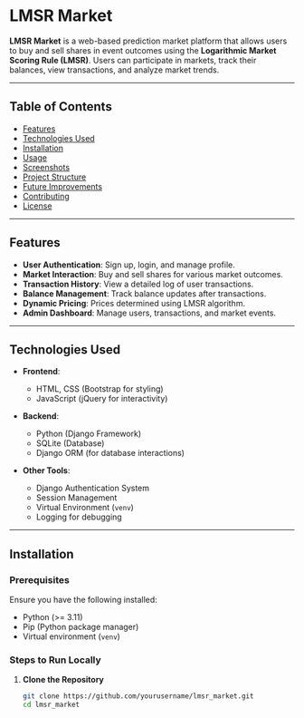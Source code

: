# LMSR Market

**LMSR Market** is a web-based prediction market platform that allows users to buy and sell shares in event outcomes using the **Logarithmic Market Scoring Rule (LMSR)**. Users can participate in markets, track their balances, view transactions, and analyze market trends.

---

## Table of Contents

- [Features](#features)
- [Technologies Used](#technologies-used)
- [Installation](#installation)
- [Usage](#usage)
- [Screenshots](#screenshots)
- [Project Structure](#project-structure)
- [Future Improvements](#future-improvements)
- [Contributing](#contributing)
- [License](#license)

---

## Features

- **User Authentication**: Sign up, login, and manage profile.
- **Market Interaction**: Buy and sell shares for various market outcomes.
- **Transaction History**: View a detailed log of user transactions.
- **Balance Management**: Track balance updates after transactions.
- **Dynamic Pricing**: Prices determined using LMSR algorithm.
- **Admin Dashboard**: Manage users, transactions, and market events.

---

## Technologies Used

- **Frontend**:
  - HTML, CSS (Bootstrap for styling)
  - JavaScript (jQuery for interactivity)

- **Backend**:
  - Python (Django Framework)
  - SQLite (Database)
  - Django ORM (for database interactions)

- **Other Tools**:
  - Django Authentication System
  - Session Management
  - Virtual Environment (`venv`)
  - Logging for debugging

---

## Installation

### Prerequisites

Ensure you have the following installed:

- Python (>= 3.11)
- Pip (Python package manager)
- Virtual environment (`venv`)

### Steps to Run Locally

1. **Clone the Repository**
   ```bash
   git clone https://github.com/yourusername/lmsr_market.git
   cd lmsr_market
